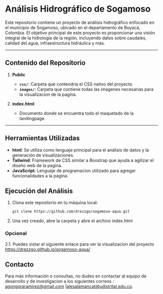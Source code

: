 # Análisis Hidrográfico de Sogamoso

Este repositorio contiene un proyecto de análisis hidrográfico enfocado en el municipio de Sogamoso, ubicado en el departamento de Boyacá, Colombia. El objetivo principal de este proyecto es proporcionar una visión integral de la hidrología de la región, incluyendo datos sobre caudales, calidad del agua, infraestructura hidráulica y más.

---

## Contenido del Repositorio

1. **Public**
   - **`css/`**: Carpeta que contendria el CSS nativo del proyecto.
   - **`images/`**: Carpeta que contiene todas las imagenes necesarias para la visualizacion de la pagina.

2. **index.html**
   - Documento donde se encuentra todo el maquetado de la landingpage.

---

## Herramientas Utilizadas

- **html**: Se utiliza como lenguaje principal para el análisis de datos y la generación de visualizaciones.
- **Tailwind**: Framework de CSS similar a Boostrap que ayuda a agilizar el diseño web de la pagina.
- **JavaScript**: Lenguaje de programacion utilizado para agregar funcionalidades a la pagina.

## Ejecución del Análisis

1. Clona este repositorio en tu máquina local:

   ```bash
   git clone https://github.com/drezzgo/sogamoso-aqua.git

2. Una vez creado, abre la carpeta y abre el archivo index.html

### Opcional
2.1. Puedes vistar el siguiente enlace para ver la visualizacion del proyecto https://drezzgo.github.io/sogamoso-aqua/

## Contacto

Para más información o consultas, no dudes en contactar al equipo de desarrollo y de investigacion a los siguientes correos : agongoraramirez@gmail.com |alesalamancat@udistrital.edu.co.